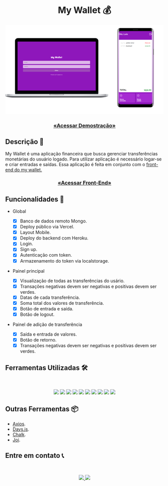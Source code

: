 <h1 align="center"> My Wallet 💰</h1>

<p align="center">
<img src="./images/mockup.png"/>

</p>

<h3 align="center">
<a href="https://my-wallet-front-puce.vercel.app/" target="_blank">
        
«Acessar Demostração»

</a>
</h3>

## Descrição 📎

<p>
My Wallet é uma aplicação financeira que busca gerenciar transferências monetárias do usuário logado. Para utilizar aplicação é necessário logar-se e criar entradas e saídas. Essa aplicação é feita em conjunto com o <a href="https://github.com/LuigiVanin/My-Wallet-Front"> front-end do my wallet.</a>
</p>

<h3 align="center">
<a href="https://github.com/LuigiVanin/My-Wallet-Front" target="_blank">
        
«Acessar Front-End»

</a>
</h3>

## Funcionalidades 🚀

-   Global

    -   [x] Banco de dados remoto Mongo.
    -   [x] Deploy público via Vercel.
    -   [x] Layout Mobile.
    -   [x] Deploy do backend com Heroku.
    -   [x] Login.
    -   [x] Sign up.
    -   [x] Autenticação com token.
    -   [x] Armazenamento do token via localstorage.

-   Painel principal

    -   [x] Visualização de todas as transferências do usário.
    -   [x] Transações negativas devem ser negativas e positivas devem ser verdes.
    -   [x] Datas de cada transferência.
    -   [x] Soma total dos valores de transferência.
    -   [x] Botão de entrada e saída.
    -   [x] Botão de logout.

-   Painel de adição de transferência
    -   [x] Saída e entrada de valores.
    -   [x] Botão de retorno.
    -   [x] Transações negativas devem ser negativas e positivas devem ser verdes.

## Ferramentas Utilizadas 🛠️

<br>

<p align="center">
    <img src="https://img.shields.io/badge/react-%2320232a.svg?style=for-the-badge&logo=react&logoColor=%2361DAFB">
    <img src="https://img.shields.io/badge/typescript-%23007ACC.svg?style=for-the-badge&logo=typescript&logoColor=white" />
    <img src="https://img.shields.io/badge/styled--components-DB7093?style=for-the-badge&logo=styled-components&logoColor=white" />
    <img src="https://img.shields.io/badge/React_Router-CA4245?style=for-the-badge&logo=react-router&logoColor=white" />
    <img src="https://img.shields.io/badge/Git-E34F26?style=for-the-badge&logo=git&logoColor=white" />
    <img src="https://img.shields.io/badge/Vercel-100000?style=for-the-badge&logo=vercel&logoColor=white" />
    <img src="https://img.shields.io/badge/heroku-%23430098.svg?style=for-the-badge&logo=heroku&logoColor=white" />
    <img src="https://img.shields.io/badge/express.js-%23404d59.svg?style=for-the-badge&logo=express&logoColor=%2361DAFB" />
    <img src="https://img.shields.io/badge/MongoDB-%234ea94b.svg?style=for-the-badge&logo=mongodb&logoColor=white">
    <img src="https://img.shields.io/badge/javascript-%23323330.svg?style=for-the-badge&logo=javascript&logoColor=%23F7DF1E" />
</p>

## Outras Ferramentas 📦

-   [Axios](https://axios-http.com/).
-   [Days.js](https://day.js.org/).
-   [Chalk](https://www.npmjs.com/package/chalk).
-   [Joi](https://joi.dev/).

## Entre em contato 📞

<br>

<p align="center">
<a href="https://www.linkedin.com/in/luis-felipe-vanin-martins-5a5b38215">
<img src="https://img.shields.io/badge/-LinkedIn-black.svg?style=for-the-badge&logo=linkedin&colorB=blue">
</a>
<a href="mailto:luisfvanin2@gmail.com">
<img src="https://img.shields.io/badge/Gmail:%20luisfvanin2@gmail.com-D14836?style=for-the-badge&logo=gmail&logoColor=white">
</a>
</p>

